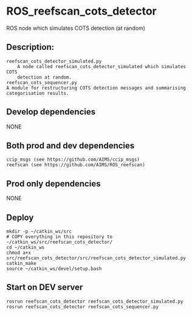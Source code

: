 # ROS_reefscan_cots_detector
ROS node which simulates COTS detection (at random)

## Description:  
    reefscan_cots_detector_simulated.py
        A node called reefscan_cots_detector_simulated which simulates COTS 
        detection at random.
    reefscan_cots_sequencer.py
	A module for restructuring COTS detection messages and summarising 
	categorisation results.


## Develop dependencies  

NONE
      
## Both prod and dev dependencies
    ccip_msgs (see https://github.com/AIMS/ccip_msgs)
    reefscan (see https://github.com/AIMS/ROS_reefscan)

## Prod only dependencies  

NONE

## Deploy
```
mkdir -p ~/catkin_ws/src
# COPY everything in this repository to ~/catkin_ws/src/reefscan_cots_detector/
cd ~/catkin_ws
chmod a+x src/reefscan_cots_detector/src/reefscan_cots_detector_simulated.py  
catkin_make  
source ~/catkin_ws/devel/setup.bash  
```

## Start on DEV server
```
rosrun reefscan_cots_detector reefscan_cots_detector_simulated.py
rosrun reefscan_cots_detector reefscan_cots_sequencer.py
```
